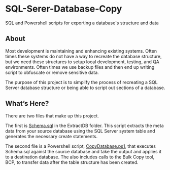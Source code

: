 # SQL-Serer-Database-Copy
SQL and Powershell scripts for exporting a database's structure and data 

## About
Most development is maintaining and enhancing existing systems.  Often times these systems do not have a way to recreate the database structure, but we need these structures to setup local development, testing, and QA environments.   Often times we use backup files and then end up writing script to obfuscate or remove sensitive data.

The purpose of this project is to simplify the process of recreating a SQL Server database structure or being able to script out sections of a database.

## What’s Here?
There are two files that make up this project.  

The first is [Schema.sql](https://github.com/Fortee2/SQL-Serer-Database-Copy/tree/master/ExtractDB/Schema.sql) in the ExtractDB folder.  This script extracts the meta data from your source database using the SQL Server system table and generates the necessary create statements.  

The second file is a Powershell script, [CopyDatabase.ps1](https://github.com/Fortee2/SQL-Serer-Database-Copy/tree/master/Powershell/CopyDatabase.ps1), that executes Schema.sql against the source database and take the output and applies it to a destination database.   The also includes calls to the Bulk Copy tool, BCP, to transfer data after the table structure has been created.
